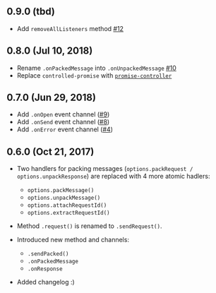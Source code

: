 ## 0.9.0 (tbd)

* Add `removeAllListeners` method [#12]

## 0.8.0 (Jul 10, 2018)

* Rename `.onPackedMessage` into `.onUnpackedMessage` [#10]
* Replace `controlled-promise` with [`promise-controller`](https://github.com/vitalets/promise-controller)

## 0.7.0 (Jun 29, 2018)

* Add `.onOpen` event channel ([#9])
* Add `.onSend` event channel ([#8])
* Add `.onError` event channel ([#4])

## 0.6.0 (Oct 21, 2017)

* Two handlers for packing messages (`options.packRequest / options.unpackResponse`)
are replaced with 4 more atomic hadlers:
  * `options.packMessage()`
  * `options.unpackMessage()`
  * `options.attachRequestId()`
  * `options.extractRequestId()`

* Method `.request()` is renamed to `.sendRequest()`.

* Introduced new method and channels: 
  * `.sendPacked()`
  * `.onPackedMessage`
  * `.onResponse`
  
* Added changelog :)


[#4]: https://github.com/vitalets/websocket-as-promised/issues/4
[#8]: https://github.com/vitalets/websocket-as-promised/issues/8
[#9]: https://github.com/vitalets/websocket-as-promised/issues/9
[#10]: https://github.com/vitalets/websocket-as-promised/issues/10
[#12]: https://github.com/vitalets/websocket-as-promised/issues/12

